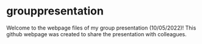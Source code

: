 # grouppresentation

Welcome to the webpage files of my group presentation (10/05/2022)!
This github webpage was created to share the presentation with colleagues.
